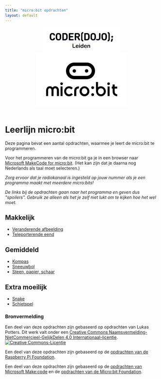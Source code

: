 ```yaml
---
title: "micro:bit opdrachten"
layout: default
---
```


<header>
    <img src="assets/images/coderdojo-leiden-logo.svg" width="256" alt="CoderDojo Leiden" />
    <img src="assets/images/microbit-logo.svg" alt="micro:bit" />
</header>

# Leerlijn micro:bit

Deze pagina bevat een aantal opdrachten, waarmee je leert de micro:bit te programmeren.

Voor het programmeren van de micro:bit ga je in een browser naar <a href="https://makecode.microbit.org/#editor" target="_blank">Microsoft MakeCode for micro:bit</a>. (Het kan zijn dat je daarna nog Nederlands als taal moet selecteren.)

*Zorg ervoor dat je radiokanaal is ingesteld op jouw nummer als je een programma maakt met meerdere micro:bits!*

*De links bij de opdrachten gaan naar het programma en geven dus "spoilers". Gebruik ze alleen als het je zelf niet lukt om te kijken hoe het wel moet.*

## Makkelijk

* [Veranderende afbeelding](opdrachten/makkelijk/veranderende-afbeelding.html)
* [Teleporterende eend](opdrachten/makkelijk/teleporterende-eend.html)

## Gemiddeld

* [Kompas](opdrachten/gemiddeld/kompas.html)
* [Sneeuwbol](opdrachten/gemiddeld/sneeuwbol.html)
* [Steen, papier, schaar](opdrachten/gemiddeld/steen-papier-schaar.html)

## Extra moeilijk

* [Snake](opdrachten/moeilijk/snake.html)
* [Schietspel](opdrachten/moeilijk/schietspel.html)

### Bronvermelding

Een deel van deze opdrachten zijn gebaseerd op opdrachten van Lukas Potters.
Dit werk valt onder een <a rel="license" href="http://creativecommons.org/licenses/by-nc-sa/4.0/deed.nl">Creative Commons Naamsvermelding-NietCommercieel-GelijkDelen 4.0 Internationaal-licentie</a>.
<a rel="license" href="http://creativecommons.org/licenses/by-nc-sa/4.0/"><img alt="Creative Commons-Licentie" style="border-width:0" src="https://i.creativecommons.org/l/by-nc-sa/4.0/88x31.png" /></a>

Een deel van deze opdrachten zijn gebaseerd op de [opdrachten van de Raspberry Pi Foundation](https://projects.raspberrypi.org/nl-NL/pathways/microbit-intro).

Een deel van deze opdrachten zijn gebaseerd op de [opdrachten van Microsoft Make:code](https://makecode.microbit.org/projects) en de [opdrachten van de Micro:bit Foundation](https://microbit.org/projects/make-it-code-it/).
